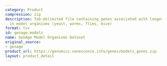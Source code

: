 ```yaml
---
category: Product
compression: zip
description: Tab-delimited file containing genes associated with longevity and ageing
  in model organisms (yeast, worms, flies, mice)
format: tsv
id: genage.models
name: GenAge Model Organisms Dataset
original_source:
- genage
product_url: https://genomics.senescence.info/genes/models_genes.zip
layout: product_detail
---
```

